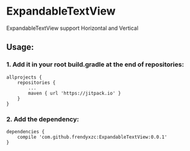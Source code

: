 # ExpandableTextView

ExpandableTextView support Horizontal and Vertical

## Usage:

### 1. Add it in your root build.gradle at the end of repositories:

```
allprojects {
	repositories {
		...
		maven { url 'https://jitpack.io' }
	}
}
```

### 2. Add the dependency:

```
dependencies {
	compile 'com.github.frendyxzc:ExpandableTextView:0.0.1'
}
```



